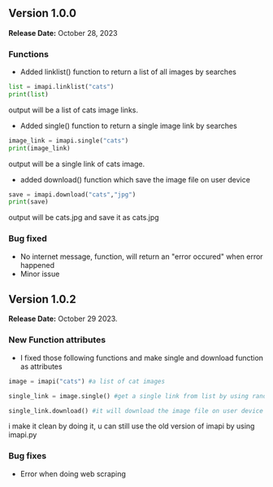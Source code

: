 ## Version 1.0.0

**Release Date:** October 28, 2023

### Functions

* Added linklist() function to return a list of all images by searches

```python
list = imapi.linklist("cats")
print(list)
```
output will be a list of cats image links.
* Added single() function to return a single image link by searches

```python
image_link = imapi.single("cats")
print(image_link)
```
output will be a single link of cats image.

* added download() function which save the image file on user device

```python
save = imapi.download("cats","jpg")
print(save)
```

output will be cats.jpg and save it as cats.jpg


### Bug fixed

* No internet message, function, will return an "error occured" when error happened
* Minor issue

## Version 1.0.2

**Release Date:** October 29 2023.

### New Function attributes

* I fixed those following functions and make single and download function as attributes

```python
image = imapi("cats") #a list of cat images

single_link = image.single() #get a single link from list by using random function

single_link.download() #it will download the image file on user device
```

i make it clean by doing it, u can still use the old version of imapi by using imapi.py

### Bug fixes

* Error when doing web scraping

